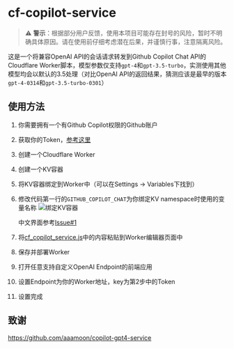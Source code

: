 # cf-copilot-service

> ⚠️ **警示**：根据部分用户反馈，使用本项目可能存在封号的风险，暂时不明确具体原因。请在使用前仔细考虑潜在后果，并谨慎行事，注意隔离风险。
 
这是一个将兼容OpenAI API的会话请求转发到Github Copilot Chat API的Cloudflare Worker脚本，模型参数仅支持`gpt-4`和`gpt-3.5-turbo`，实测使用其他模型均会以默认的3.5处理（对比OpenAI API的返回结果，猜测应该是最早的版本`gpt-4-0314`和`gpt-3.5-turbo-0301`）

## 使用方法

1. 你需要拥有一个有Github Copilot权限的Github账户

2. 获取你的Token，[参考这里](https://github.com/aaamoon/copilot-gpt4-service#%E8%8E%B7%E5%8F%96-copilot-token)

3. 创建一个Cloudflare Worker

4. 创建一个KV容器

5. 将KV容器绑定到Worker中（可以在Settings -> Variables下找到）

6. 修改代码第一行的`GITHUB_COPILOT_CHAT`为你绑定KV namespace时使用的变量名称
   ![绑定KV容器](./worker_instruction.png)

   中文界面参考[Issue#1](https://github.com/wpv-chan/cf-copilot-service/issues/1#issue-2060623133)

7. 将[cf_copilot_service.js](./cf_copilot_service.js)中的内容粘贴到Worker编辑器页面中

8. 保存并部署Worker

9.  打开任意支持自定义OpenAI Endpoint的前端应用

10. 设置Endpoint为你的Worker地址，key为第2步中的Token

11. 设置完成

## 致谢

https://github.com/aaamoon/copilot-gpt4-service
